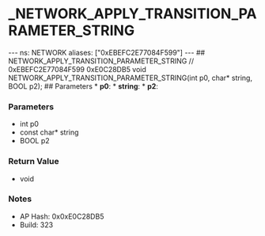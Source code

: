 # _NETWORK_APPLY_TRANSITION_PARAMETER_STRING

--- ns: NETWORK aliases: ["0xEBEFC2E77084F599"] --- ## NETWORK_APPLY_TRANSITION_PARAMETER_STRING  // 0xEBEFC2E77084F599 0xE0C28DB5 void NETWORK_APPLY_TRANSITION_PARAMETER_STRING(int p0, char* string, BOOL p2);  ## Parameters * **p0**: * **string**: * **p2**:

### Parameters
* int p0
* const char* string
* BOOL p2

### Return Value
* void

### Notes
* AP Hash: 0x0xE0C28DB5
* Build: 323

